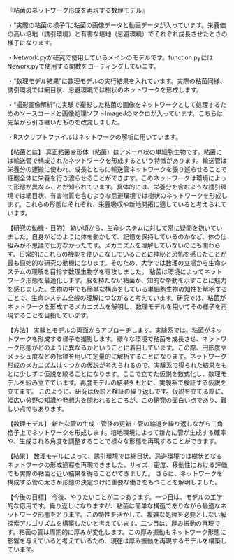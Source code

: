 『粘菌のネットワーク形成を再現する数理モデル』

・“実際の粘菌の様子”に粘菌の画像データと動画データが入っています。栄養価の高い培地（誘引環境）と有害な培地（忌避環境）でそれぞれ成長させたときの様子になります。

・Network.pyが研究で使用しているメインのモデルです。function.pyにはNework.pyで使用する関数をコーディングしています。

・“数理モデル結果”に数理モデルの実行結果を入れています。実際の粘菌同様、誘引環境では網目状、忌避環境では樹状のネットワークを形成します。

・“撮影画像解析”に実験で撮影した粘菌の画像をネットワークとして処理するためのソースコードと画像処理ソフトImageJのマクロが入っています。こちらは先輩から引き継いだものを改変しました。

・Rスクリプトファイルはネットワークの解析に用いています。



【粘菌とは】
真正粘菌変形体（粘菌）はアメーバ状の単細胞生物です。粘菌には輸送管で構成されたネットワークを形成するという特徴があります。輸送管は栄養分の運搬に使われ、成長とともに輸送管ネットワークを張り巡らせることで細胞全体に栄養を行き渡らせることができます。このネットワークは環境によって形態が異なることが知られています。具体的には、栄養分を含むような誘引環境では網目状、有害物質を含むような忌避環境では樹状のネットワークを形成します。これらの形態はそれぞれ、栄養吸収や新地開拓に適していると考えられています。

【研究の動機・目的】
幼い頃から、生命システムに対して常に疑問を抱いていました。自身がどのように体を動かして、記憶を保持しているのかなど、体の仕組みが不思議で仕方なかったです。メカニズムを理解していないのにも関わらず、日常的にこれらの機能を使いこなしていることに神秘と恐怖を感じたことが最も原始的な研究の動機になります。そのため、大学では数理の立場から生命システムの理解を目指す数理生物学を専攻しました。
粘菌は環境によってネットワーク形態を最適化します。脳を持たない粘菌が、知的な挙動を示すことに魅力を感じました。生物の中でも簡単な構造をしている単細胞生物の知性を解明することで、生命システム全般の理解につながると考えています。研究では、粘菌がネットワークを形成するメカニズムを解明し、数理モデルを用いてその様子を再現することを目指しています。

【方法】
実験とモデルの両面からアプローチします。実験系では、粘菌がネットワークを形成する様子を撮影します。様々な環境で粘菌を成長させ、ネットワーク形態がどのように異なるかということに着目しています。この際、円形度やメッシュ度などの指標を用いて定量的に解析することになります。ネットワーク形成のメカニズムはくつかの仮説が考えられるので、実験系で得られた結果をもとに少しずつ仮説を絞ることになります。ここで立てた仮説を数式化し、数理モデルを組み立てています。再度モデルの結果をもとに、実験系で検証する仮説を立てます。
このように、研究は仮説と検証の繰り返しです。仮説を立てる際に、幅広い分野の知識や発想力を問われるところが、この研究の面白い点であり、難しい点でもあります。

【数理モデル】
新たな管の生成・管径の更新・管の縮退を繰り返しながら三角格子上でネットワークを形成します。培地環境によって新たに管が生成する確率や、生成される角度を調整することで様々な形態を再現することができます。

【結果】
数理モデルによって、誘引環境では網目状、忌避環境では樹状となるネットワークの形成過程を再現できました。サイズ、密度、移動性における評価でも実際の粘菌と近い結果を得ることができました。
さらに、ネットワークを構成する管の太さが形態の決定づけに重要な働きをもつことを解明しました。

【今後の目標】
今後、やりたいことが二つあります。一つ目は、モデルの工学的な応用です。繰り返しになりますが、粘菌は簡単な構造でありながら最適なネットワーク形態をとります。この特性を活かして、複雑な処理を必要としない解探索アルゴリズムを構築したいと考えています。二つ目は、厚み振動の再現です。粘菌の管は周期的に厚みが変化します。この厚み振動もネットワーク形態に影響を与えていると考えているため、現在は厚み振動を再現するモデルを構築しています。
